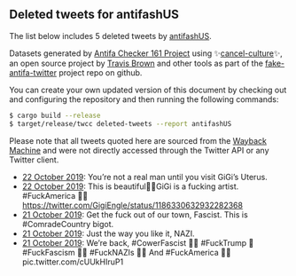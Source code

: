 ## Deleted tweets for antifashUS

The list below includes 5 deleted tweets by
[antifashUS](https://twitter.com/antifashUS).



Datasets generated by [Antifa Checker 161 Project](https://twitter.com/antifacheck161) using ✨[cancel-culture](https://github.com/travisbrown/cancel-culture)✨, an open source project by 
[Travis Brown](https://twitter.com/travisbrown) and other tools as part of the 
[fake-antifa-twitter](https://github.com/antifacheck161/fake-antifa-twitter) project repo on github.

You can create your own updated version of this document by checking out and configuring the
repository and then running the following commands:

```bash
$ cargo build --release
$ target/release/twcc deleted-tweets --report antifashUS
```

Please note that all tweets quoted here are sourced from the
[Wayback Machine](https://web.archive.org) and were not directly accessed through the Twitter API or
any Twitter client.

* [22 October 2019](https://web.archive.org/web/20191022031212/https://twitter.com/ANTIFashUS/status/1186439677324120064): You’re not a real man until you visit GiGi’s Uterus. <!--1186439677324120064-->
* [22 October 2019](https://web.archive.org/web/20191022002749/https://twitter.com/ANTIFashUS/status/1186437458080092160): This is beautiful✊🏿GiGi is a fucking artist.   #FuckAmerica 🖕🏾 https://twitter.com/GigiEngle/status/1186330632932282368 <!--1186437458080092160-->
* [21 October 2019](https://web.archive.org/web/20191021220245/https://twitter.com/ANTIFashUS/status/1186401923332657152): Get the fuck out of our town, Fascist. This is  #ComradeCountry  bigot. <!--1186401923332657152-->
* [21 October 2019](https://web.archive.org/web/20191021202324/https://twitter.com/ANTIFashUS/status/1186373902592700416): Just the way you like it, NAZI. <!--1186373902592700416-->
* [21 October 2019](https://web.archive.org/web/20191021202947/https://twitter.com/ANTIFashUS/status/1186367779684749312): We’re back,  #CowerFascist 👶🏻   #FuckTrump 💩  #FuckFascism ✊🏿  #FuckNAZIs 👊🏿 And  #FuckAmerica 🖕🏾 pic.twitter.com/cUUkHIruP1 <!--1186367779684749312-->

